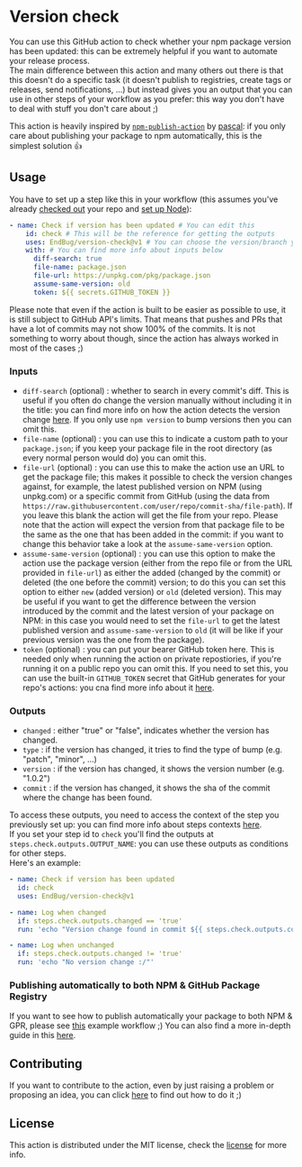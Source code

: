# Version check

You can use this GitHub action to check whether your npm package version has been updated: this can be extremely helpful if you want to automate your release process.  
The main difference between this action and many others out there is that this doesn't do a specific task (it doesn't publish to registries, create tags or releases, send notifications, ...) but instead gives you an output that you can use in other steps of your workflow as you prefer: this way you don't have to deal with stuff you don't care about ;)

This action is heavily inspired by [`npm-publish-action`](https://github.com/pascalgn/npm-publish-action) by [pascal](https://github.com/pascalgn): if you only care about publishing your package to npm automatically, this is the simplest solution :thumbsup:  

## Usage

You have to set up a step like this in your workflow (this assumes you've already [checked out](https://github.com/actions/checkout) your repo and [set up Node](https://github.com/actions/setup-node)):

```yaml
- name: Check if version has been updated # You can edit this
    id: check # This will be the reference for getting the outputs
    uses: EndBug/version-check@v1 # You can choose the version/branch you prefer
    with: # You can find more info about inputs below
      diff-search: true
      file-name: package.json
      file-url: https://unpkg.com/pkg/package.json
      assume-same-version: old
      token: ${{ secrets.GITHUB_TOKEN }}
```

Please note that even if the action is built to be easier as possible to use, it is still subject to GitHub API's limits. That means that pushes and PRs that have a lot of commits may not show 100% of the commits. It is not something to worry about though, since the action has always worked in most of the cases ;)

### Inputs

- `diff-search` (optional) : whether to search in every commit's diff. This is useful if you often do change the version manually without including it in the title: you can find more info on how the action detects the version change [here](doc/logic_chain.md). If you only use `npm version` to bump versions then you can omit this.
- `file-name` (optional) : you can use this to indicate a custom path to your `package.json`; if you keep your package file in the root directory (as every normal person would do) you can omit this.
- `file-url` (optional) : you can use this to make the action use an URL to get the package file; this makes it possible to check the version changes against, for example, the latest published version on NPM (using unpkg.com) or a specific commit from GitHub (using the data from `https://raw.githubusercontent.com/user/repo/commit-sha/file-path`). If you leave this blank the action will get the file from your repo. Please note that the action will expect the version from that package file to be the same as the one that has been added in the commit: if you want to change this behavior take a look at the `assume-same-version` option.
- `assume-same-version` (optional) : you can use this option to make the action use the package version (either from the repo file or from the URL provided in `file-url`) as either the added (changed by the commit) or deleted (the one before the commit) version; to do this you can set this option to either `new` (added version) or `old` (deleted version). This may be useful if you want to get the difference between the version introduced by the commit and the latest version of your package on NPM: in this case you would need to set the `file-url` to get the latest published version and `assume-same-version` to `old` (it will be like if your previous version was the one from the package).
- `token` (optional) : you can put your bearer GitHub token here. This is needed only when running the action on private repostiories, if you're running it on a public repo you can omit this. If you need to set this, you can use the built-in `GITHUB_TOKEN` secret that GitHub generates for your repo's actions: you cna find more info about it [here](https://help.github.com/en/github/automating-your-workflow-with-github-actions/virtual-environments-for-github-actions#github_token-secret).

### Outputs

- `changed` : either "true" or "false", indicates whether the version has changed.
- `type` : if the version has changed, it tries to find the type of bump (e.g. "patch", "minor", ...)
- `version` : if the version has changed, it shows the version number (e.g. "1.0.2")
- `commit` : if the version has changed, it shows the sha of the commit where the change has been found.

To access these outputs, you need to access the context of the step you previously set up: you can find more info about steps contexts [here](https://help.github.com/en/articles/contexts-and-expression-syntax-for-github-actions#steps-context).  
If you set your step id to `check` you'll find the outputs at `steps.check.outputs.OUTPUT_NAME`: you can use these outputs as conditions for other steps.  
Here's an example:

```yaml
- name: Check if version has been updated
  id: check
  uses: EndBug/version-check@v1

- name: Log when changed
  if: steps.check.outputs.changed == 'true'
  run: 'echo "Version change found in commit ${{ steps.check.outputs.commit }}! New version: ${{ steps.check.outputs.version }} (${{ steps.check.outputs.type }})"'

- name: Log when unchanged
  if: steps.check.outputs.changed != 'true'
  run: 'echo "No version change :/"'
```

### Publishing automatically to both NPM & GitHub Package Registry

If you want to see how to publish automatically your package to both NPM & GPR, please see [this](doc/auto-publish-example.yml) example workflow ;)
You can also find a more in-depth guide in this [here](doc/auto-publish-walkthrough.md).

## Contributing

If you want to contribute to the action, even by just raising a problem or proposing an idea, you can click [here](CONTRIBUTING.md) to find out how to do it ;)

## License

This action is distributed under the MIT license, check the [license](LICENSE) for more info.
